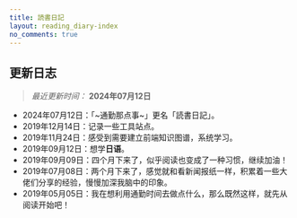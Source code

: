 ```yaml
---
title: 読書日記
layout: reading_diary-index
no_comments: true
---
```


## 更新日志

> *最近更新时间：* **2024年07月12日**

- 2024年07月12日：「~通勤那点事~」更名「読書日記」。
- 2019年12月14日：记录一些工具站点。
- 2019年11月24日：感受到需要建立前端知识图谱，系统学习。
- 2019年09月12日：想学**日语**。
- 2019年09月09日：四个月下来了，似乎阅读也变成了一种习惯，继续加油！
- 2019年07月08日：两个月下来了，感觉就和看新闻报纸一样，积累着一些大佬们分享的经验，慢慢加深我脑中的印象。
- 2019年05月05日：我在想利用通勤时间去做点什么，那么既然这样，就先从阅读开始吧！
